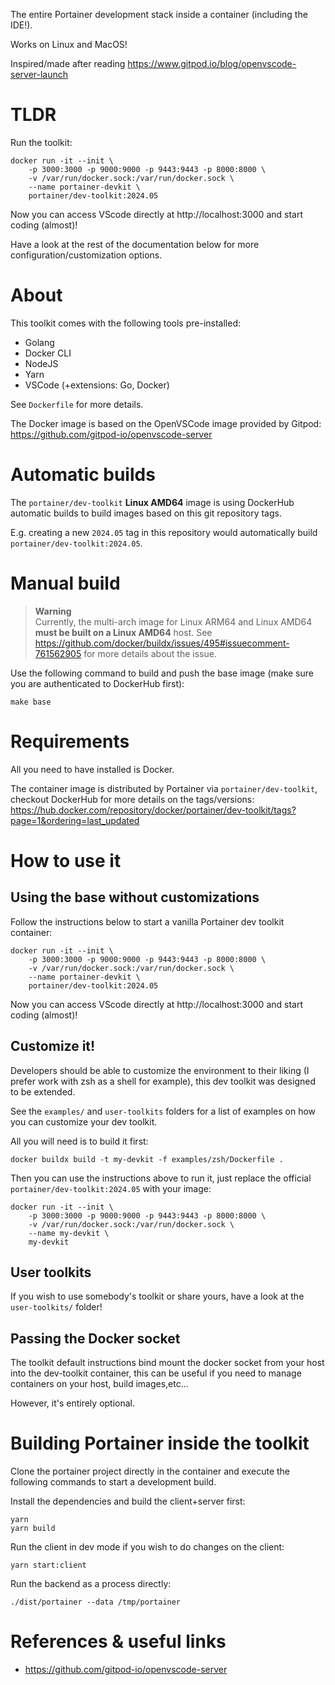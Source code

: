 The entire Portainer development stack inside a container (including the IDE!).

Works on Linux and MacOS!

Inspired/made after reading https://www.gitpod.io/blog/openvscode-server-launch

# TLDR

Run the toolkit:

```
docker run -it --init \
    -p 3000:3000 -p 9000:9000 -p 9443:9443 -p 8000:8000 \
    -v /var/run/docker.sock:/var/run/docker.sock \
    --name portainer-devkit \
    portainer/dev-toolkit:2024.05
```

Now you can access VScode directly at http://localhost:3000 and start coding (almost)!

Have a look at the rest of the documentation below for more configuration/customization options.

# About

This toolkit comes with the following tools pre-installed:

* Golang
* Docker CLI
* NodeJS
* Yarn
* VSCode (+extensions: Go, Docker)

See `Dockerfile` for more details.

The Docker image is based on the OpenVSCode image provided by Gitpod: https://github.com/gitpod-io/openvscode-server

# Automatic builds

The `portainer/dev-toolkit` **Linux AMD64** image is using DockerHub automatic builds to build images based on this git repository tags.

E.g. creating a new `2024.05` tag in this repository would automatically build `portainer/dev-toolkit:2024.05`.

# Manual build

> **Warning**  
> Currently, the multi-arch image for Linux ARM64 and Linux AMD64 **must be built on a Linux AMD64** host.
> See https://github.com/docker/buildx/issues/495#issuecomment-761562905 for more details about the issue.

Use the following command to build and push the base image (make sure you are authenticated to DockerHub first):

````
make base
````

# Requirements

All you need to have installed is Docker.

The container image is distributed by Portainer via `portainer/dev-toolkit`, checkout DockerHub for more details on the tags/versions: https://hub.docker.com/repository/docker/portainer/dev-toolkit/tags?page=1&ordering=last_updated 

# How to use it

## Using the base without customizations

Follow the instructions below to start a vanilla Portainer dev toolkit container:

```
docker run -it --init \
    -p 3000:3000 -p 9000:9000 -p 9443:9443 -p 8000:8000 \
    -v /var/run/docker.sock:/var/run/docker.sock \
    --name portainer-devkit \
    portainer/dev-toolkit:2024.05
```

Now you can access VScode directly at http://localhost:3000 and start coding (almost)!

## Customize it!

Developers should be able to customize the environment to their liking (I prefer work with zsh as a shell for example), this dev toolkit was designed to be extended.

See the `examples/` and `user-toolkits` folders for a list of examples on how you can customize your dev toolkit.

All you will need is to build it first:

```
docker buildx build -t my-devkit -f examples/zsh/Dockerfile .
```

Then you can use the instructions above to run it, just replace the official `portainer/dev-toolkit:2024.05` with your image:

```
docker run -it --init \
    -p 3000:3000 -p 9000:9000 -p 9443:9443 -p 8000:8000 \
    -v /var/run/docker.sock:/var/run/docker.sock \
    --name my-devkit \
    my-devkit
```

## User toolkits

If you wish to use somebody's toolkit or share yours, have a look at the `user-toolkits/` folder!

## Passing the Docker socket

The toolkit default instructions bind mount the docker socket from your host into the dev-toolkit container, this can be useful if you need to manage containers on your host, build images,etc...

However, it's entirely optional.

# Building Portainer inside the toolkit

Clone the portainer project directly in the container and execute the following commands to start a development build.

Install the dependencies and build the client+server first:

````
yarn
yarn build
````

Run the client in dev mode if you wish to do changes on the client:

````
yarn start:client
````

Run the backend as a process directly:

````
./dist/portainer --data /tmp/portainer
````

# References & useful links

* https://github.com/gitpod-io/openvscode-server
